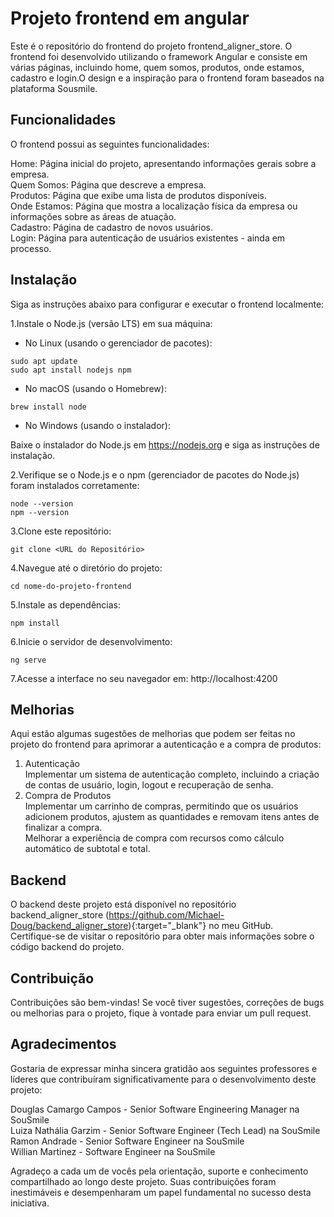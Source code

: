 
# Projeto frontend em angular
Este é o repositório do frontend do projeto frontend_aligner_store. O frontend foi desenvolvido utilizando o framework Angular e consiste em várias páginas, incluindo home, quem somos, produtos, onde estamos, cadastro e login.O design e a inspiração para o frontend foram baseados na plataforma Sousmile.

## Funcionalidades

O frontend possui as seguintes funcionalidades:

Home: Página inicial do projeto, apresentando informações gerais sobre a empresa.</br>
Quem Somos: Página que descreve a empresa.</br>
Produtos: Página que exibe uma lista de produtos disponíveis.</br>
Onde Estamos: Página que mostra a localização física da empresa ou informações sobre as áreas de atuação.</br>
Cadastro: Página de cadastro de novos usuários.</br>
Login: Página para autenticação de usuários existentes - ainda em processo.</br>


## Instalação

Siga as instruções abaixo para configurar e executar o frontend localmente:


1.Instale o Node.js (versão LTS) em sua máquina: 

- No Linux (usando o gerenciador de pacotes):

```prompt
sudo apt update
sudo apt install nodejs npm
```

- No macOS (usando o Homebrew):

```prompt
brew install node
```

- No Windows (usando o instalador):

Baixe o instalador do Node.js em https://nodejs.org e siga as instruções de instalação.

2.Verifique se o Node.js e o npm (gerenciador de pacotes do Node.js) foram instalados corretamente:

```prompt
node --version
npm --version
```

3.Clone este repositório:

```prompt
git clone <URL do Repositório>
```

4.Navegue até o diretório do projeto:

```prompt
cd nome-do-projeto-frontend
```

5.Instale as dependências:

```prompt
npm install
```

6.Inicie o servidor de desenvolvimento:

```prompt
ng serve
```

7.Acesse a interface no seu navegador em: http://localhost:4200

## Melhorias

Aqui estão algumas sugestões de melhorias que podem ser feitas no projeto do frontend para aprimorar a autenticação e a compra de produtos:</br>

1. Autenticação</br>
Implementar um sistema de autenticação completo, incluindo a criação de contas de usuário, login, logout e recuperação de senha.</br>
2. Compra de Produtos</br>
Implementar um carrinho de compras, permitindo que os usuários adicionem produtos, ajustem as quantidades e removam itens antes de finalizar a compra.</br>
Melhorar a experiência de compra com recursos como cálculo automático de subtotal e total.

## Backend

O backend deste projeto está disponível no repositório backend_aligner_store (https://github.com/Michael-Doug/backend_aligner_store){:target="_blank"} no meu GitHub.</br> Certifique-se de visitar o repositório para obter mais informações sobre o código backend do projeto.

## Contribuição

Contribuições são bem-vindas! Se você tiver sugestões, correções de bugs ou melhorias para o projeto, fique à vontade para enviar um pull request.

## Agradecimentos

Gostaria de expressar minha sincera gratidão aos seguintes professores e líderes que contribuíram significativamente para o desenvolvimento deste projeto:

Douglas Camargo Campos - Senior Software Engineering Manager na SouSmile</br>
Luiza Nathália Garzim - Senior Software Engineer (Tech Lead) na SouSmile</br>
Ramon Andrade - Senior Software Engineer na SouSmile</br>
Willian Martinez - Software Engineer na SouSmile</br>

Agradeço a cada um de vocês pela orientação, suporte e conhecimento compartilhado ao longo deste projeto. Suas contribuições foram inestimáveis e desempenharam um papel fundamental no sucesso desta iniciativa.
